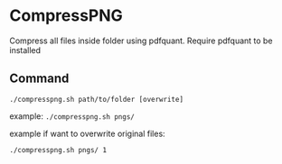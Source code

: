 # CompressPNG

Compress all files inside folder using pdfquant. Require pdfquant to be installed

## Command

`./compresspng.sh path/to/folder [overwrite]`

example:
`./compresspng.sh pngs/`

example if want to overwrite original files:

`./compresspng.sh pngs/ 1`
